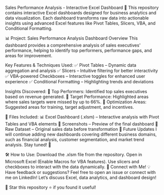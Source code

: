 Sales Performance Analysis - Interactive Excel Dashboard 🚀
This repository contains interactive Excel dashboards designed for business analytics and data visualization. Each dashboard transforms raw data into actionable insights using advanced Excel features like Pivot Tables, Slicers, VBA, and Conditional Formatting.

📊 Project: Sales Performance Analysis Dashboard
Overview
This dashboard provides a comprehensive analysis of sales executives' performance, helping to identify top performers, performance gaps, and areas for improvement.

Key Features & Techniques Used:
✅ Pivot Tables – Dynamic data aggregation and analysis
✅ Slicers – Intuitive filtering for better interactivity
✅ VBA-powered Checkboxes – Interactive toggles for enhanced user experience
✅ Conditional Formatting – Highlighting trends and deviations

Insights Discovered:
🔹 Top Performers: Identified top sales executives based on revenue generated.
🔹 Target Performance: Highlighted areas where sales targets were missed by up to 66%.
🔹 Optimization Areas: Suggested areas for training, target adjustment, and incentives.

📂 Files Included:
📊 Excel Dashboard (.xlsm) – Interactive analysis with Pivot Tables and VBA elements
📸 Screenshots – Preview of the final dashboard
📄 Raw Dataset – Original sales data before transformation
🔄 Future Updates
I will continue adding new dashboards covering different business domains, such as financial analysis, customer segmentation, and market trend analysis. Stay tuned! 🚀

🛠️ How to Use:
Download the .xlsm file from the repository.
Open in Microsoft Excel (Enable Macros for VBA features).
Use slicers and checkboxes to interact with the data dynamically.
📢 Connect with Me!
💡 Have feedback or suggestions? Feel free to open an issue or connect with me on LinkedIn! Let’s discuss Excel, data analytics, and dashboard design!

🔗 Star this repository ⭐ if you found it useful!

